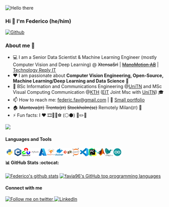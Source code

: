 ![Hello there](https://media.giphy.com/media/l46Cnk4ZRTlfeI32o/giphy.gif)

### Hi 👋 I'm Federico (he/him)

[![Github](https://img.shields.io/github/followers/favia96?label=Follow&style=social)](https://github.com/favia96)

### About me :rocket:

- 💻 I am a Senior Data Scientist & Machine Learning Engineer (mostly Computer Vision and Deep Learning)  @ ~~XtensaSrl~~ | ~~[ManoMotion AB](https://www.manomotion.com/)~~ | [Technology Reply IT](https://www.reply.com/technology-reply/en/)
- ❤️ I am passionate about **Computer Vision Engineering, Open-Source, Machine Learning/Deep Learning and Data Science** 🤖
- 📜 BSc Information and Communications Engineering @[UniTN](https://www.disi.unitn.it/) and MSc Visual Computing Communication @[KTH](https://www.kth.se/en) ([EIT](https://masterschool.eitdigital.eu/) Joint Msc with [UniTN](https://www.disi.unitn.it/)) 🎓
- 📫 How to reach me: federic.fav@gmail.com | 💼 [Small portfolio](https://favia96.github.io/)
- 🏠 ~~Mantova(ɪᴛ)~~   ~~Trento(ɪᴛ)~~   ~~Stockholm(sᴇ)~~   Remotely Milan(ɪᴛ) 📍
- ⚡ Fun facts: I ❤ 🎞️🍿🦸⚽ (⚪⚫) 🏀✏️🎨


<!-- ![](https://komarev.com/ghpvc/?username=favia96&style=for-the-badge) -->

<a href="https://github.com/favia96">
  <img src="https://komarev.com/ghpvc/?username=favia96&style=for-the-badge" />
</a></br>

#### Languages and Tools
<div>
  <p>
    <img align="left" alt="Python" width="26px" src="https://raw.githubusercontent.com/github/explore/80688e429a7d4ef2fca1e82350fe8e3517d3494d/topics/python/python.png" />
    <img align="left" alt="C++" width="26px" src="https://raw.githubusercontent.com/github/explore/180320cffc25f4ed1bbdfd33d4db3a66eeeeb358/topics/cpp/cpp.png" />
    <img align="left" alt="OpenCV" width="26px" src="https://raw.githubusercontent.com/github/explore/80688e429a7d4ef2fca1e82350fe8e3517d3494d/topics/opencv/opencv.png" />
    <img align="left" alt="PyTorch" width="26px" src="https://raw.githubusercontent.com/github/explore/224672533a7f836ad6bf142e4dee61217cfc100e/topics/pytorch/pytorch.png" />
    <img align="left" alt="Azure" width="26px" src="https://raw.githubusercontent.com/github/explore/eaef8552d8b082ffafe2bfc8a5023d47da904aac/topics/azure/azure.png" />
    <img align="left" alt="TensorFlow" width="26px" src="https://raw.githubusercontent.com/github/explore/80688e429a7d4ef2fca1e82350fe8e3517d3494d/topics/tensorflow/tensorflow.png" />
    <img align="left" alt="Docker" width="26px" src="https://raw.githubusercontent.com/github/explore/80688e429a7d4ef2fca1e82350fe8e3517d3494d/topics/docker/docker.png" />
    <img align="left" alt="Git" width="26px" src="https://raw.githubusercontent.com/github/explore/80688e429a7d4ef2fca1e82350fe8e3517d3494d/topics/git/git.png" />
    <img align="left" alt="Jupyter Notebook" width="26px" src="https://raw.githubusercontent.com/github/explore/80688e429a7d4ef2fca1e82350fe8e3517d3494d/topics/jupyter-notebook/jupyter-notebook.png" />
    <img align="left" alt="Visual Studio Code" width="26px" src="https://raw.githubusercontent.com/github/explore/80688e429a7d4ef2fca1e82350fe8e3517d3494d/topics/visual-studio-code/visual-studio-code.png" />
    <img align="left" alt="PyCharm" width="26px" src="https://raw.githubusercontent.com/github/explore/d8574c7bce27faa27fb879bca56dfe351ee66efd/topics/pycharm/pycharm.png" />
    <img align="left" alt="Matlab" width="26px" src="https://raw.githubusercontent.com/github/explore/80688e429a7d4ef2fca1e82350fe8e3517d3494d/topics/matlab/matlab.png" />
    <img align="left" alt="LaTeX" width="26px" src="https://raw.githubusercontent.com/github/explore/80688e429a7d4ef2fca1e82350fe8e3517d3494d/topics/latex/latex.png" />
    <img align="left" alt="Arduino" width="26px" src="https://raw.githubusercontent.com/github/explore/80688e429a7d4ef2fca1e82350fe8e3517d3494d/topics/arduino/arduino.png" />
  </p>
</div>
</br>

#### 📊 GitHub Stats :octocat:

[![Federico's github stats](https://github-readme-stats.vercel.app/api?username=favia96&layout=compact&showtheme=great-gatsby)](https://github.com/anuraghazra/github-readme-stats)
[![favia96's GitHub top programming languages](https://github-readme-stats.vercel.app/api/top-langs/?username=favia96&size_weight=0.5&count_weight=0.5&hide=css,scss&langs_count=10&layout=compact&show_icons=true&theme=great-gatsby)](https://github.com/anuraghazra/github-readme-stats)

#### Connect with me
<!-- Social button 1 -->
<!-- Light Mode -->
<div>
<p>
<a href="https://twitter.com/intent/follow?screen_name=federico_favia#gh-dark-mode-only">
<img src="https://img.shields.io/badge/follow-%40federico_favia-1DA1F2?style=for-the-badge&logo=twitter&labelColor=000&color=3572A5#gh-light-mode-only" alt="Follow me on twitter" >
</a>
<a href="https://www.linkedin.com/in/federico-favia/" target="_blank"><img alt="LinkedIn" src="https://img.shields.io/badge/linkedin-%230077B5.svg?&style=for-the-badge&logo=linkedin&logoColor=white" /></a></p>
</div>
